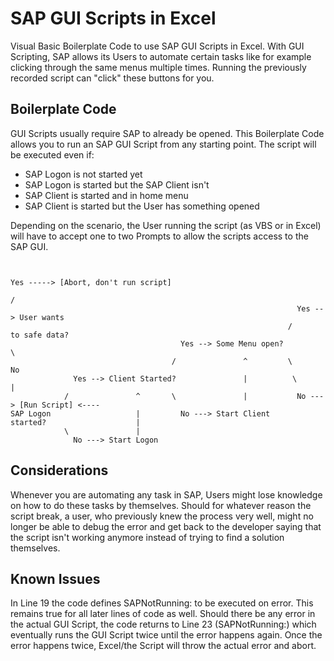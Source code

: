 # SAP GUI Scripts in Excel
Visual Basic Boilerplate Code to use SAP GUI Scripts in Excel. With GUI Scripting, SAP allows its Users to automate certain tasks like for example clicking through  the same menus multiple times. Running the previously recorded script can "click" these buttons for you. 

## Boilerplate Code
GUI Scripts usually require SAP to already be opened. This Boilerplate Code allows you to run an SAP GUI Script from any starting point. The script will be executed even if:

- SAP Logon is not started yet
- SAP Logon is started but the SAP Client isn't
- SAP Client is started and in home menu
- SAP Client is started but the User has something opened

Depending on the scenario, the User running the script (as VBS or in Excel) will have to accept one to two Prompts to allow the scripts access to the SAP GUI.

~~~

                                                                                        Yes -----> [Abort, don't run script]
                                                                                      /
                                                                Yes --> User wants 
                                                              /         to safe data?
                                      Yes --> Some Menu open?                         \
                                    /               ^         \                         No
              Yes --> Client Started?               |          \                         |
            /               ^       \               |           No ---> [Run Script] <----
SAP Logon                   |         No ---> Start Client
started?                    |
            \               |
              No ---> Start Logon 
~~~

## Considerations
Whenever you are automating any task in SAP, Users might lose knowledge on how to do these tasks by themselves. Should for whatever reason the script break, a user, who previously knew the process very well, might no longer be able to debug the error and get back to the developer saying that the script isn't working anymore instead of trying to find a solution themselves.  

## Known Issues
In Line 19 the code defines SAPNotRunning: to be executed on error. This remains true for all later lines of code as well. Should there be any error in the actual GUI Script, the code returns to Line 23 (SAPNotRunning:) which eventually runs the GUI Script twice until the error happens again. Once the error happens twice, Excel/the Script will throw the actual error and abort.   

